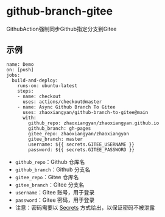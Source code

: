 # github-branch-gitee
GithubAction强制同步Github指定分支到Gitee

## 示例

```
name: Demo
on: [push]
jobs:
  build-and-deploy:
    runs-on: ubuntu-latest
    steps:
    - name: checkout
      uses: actions/checkout@master
    - name: Async Github Branch To Gitee
      uses: zhaoxiangyan/github-branch-to-gitee@main
      with:
        github_repo: zhaoxiangyan/zhaoxiangyan.github.io
        github_branch: gh-pages
        gitee_repo: zhaoxiangyan/zhaoxiangyan
        gitee_branch: master
        username: ${{ secrets.GITEE_USERNAME }}
        password: ${{ secrets.GITEE_PASSWORD }}
```

- `github_repo`：Github 仓库名
- `github_branch`：Github 分支名
- `gitee_repo`：Gitee 仓库名
- `gitee_branch`：Gitee 分支名
- `username`：Gitee 账号，用于登录
- `password`：Gitee 密码，用于登录
- 注意：密码需要以 [Secrets](https://docs.github.com/cn/actions/reference/encrypted-secrets) 方式给出，以保证密码不被泄露
